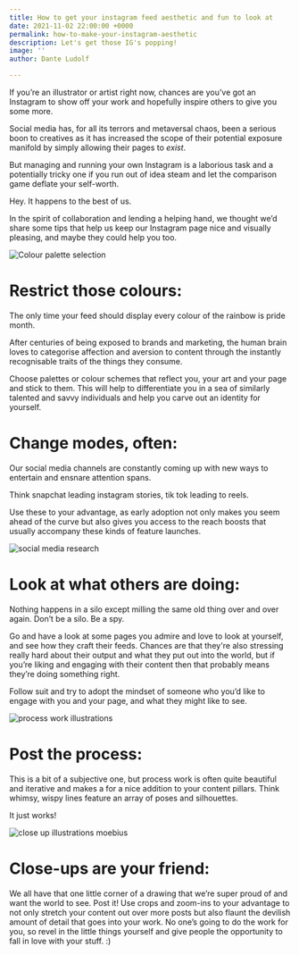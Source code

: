 ```yaml
---
title: How to get your instagram feed aesthetic and fun to look at
date: 2021-11-02 22:00:00 +0000
permalink: how-to-make-your-instagram-aesthetic
description: Let's get those IG's popping!
image: ''
author: Dante Ludolf

---
```

If you’re an illustrator or artist right now, chances are you’ve got an Instagram to show off your work and hopefully inspire others to give you some more.

Social media has, for all its terrors and metaversal chaos, been a serious boon to creatives as it has increased the scope of their potential exposure manifold by simply allowing their pages to _exist_.

But managing and running your own Instagram is a laborious task and a potentially tricky one if you run out of idea steam and let the comparison game deflate your self-worth.

Hey. It happens to the best of us.

In the spirit of collaboration and lending a helping hand, we thought we’d share some tips that help us keep our Instagram page nice and visually pleasing, and maybe they could help you too.

![Colour palette selection](https://imagedelivery.net/mdSbb1GKWP_xXxxsYl5evQ/1c629e97-089b-4827-a366-5e743da36700/optimised)

# Restrict those colours:

The only time your feed should display every colour of the rainbow is pride month.

After centuries of being exposed to brands and marketing, the human brain loves to categorise affection and aversion to content through the instantly recognisable traits of the things they consume.

Choose palettes or colour schemes that reflect you, your art and your page and stick to them. This will help to differentiate you in a sea of similarly talented and savvy individuals and help you carve out an identity for yourself.

# Change modes, often:

Our social media channels are constantly coming up with new ways to entertain and ensnare attention spans.

Think snapchat leading instagram stories, tik tok leading to reels.

Use these to your advantage, as early adoption not only makes you seem ahead of the curve but also gives you access to the reach boosts that usually accompany these kinds of feature launches.

![social media research](https://imagedelivery.net/mdSbb1GKWP_xXxxsYl5evQ/5a4e8520-102d-46a3-2e45-6367d395cb00/optimised)

# Look at what others are doing:

Nothing happens in a silo except milling the same old thing over and over again. Don’t be a silo. Be a spy.

Go and have a look at some pages you admire and love to look at yourself, and see how they craft their feeds. Chances are that they're also stressing really hard about their output and what they put out into the world, but if you’re liking and engaging with their content then that probably means they’re doing something right.

Follow suit and try to adopt the mindset of someone who you’d like to engage with you and your page, and what they might like to see.

![process work illustrations](https://imagedelivery.net/mdSbb1GKWP_xXxxsYl5evQ/4ae5f0eb-403c-42d5-c2fe-3a5a34884f00/optimised)

# Post the process:

This is a bit of a subjective one, but process work is often quite beautiful and iterative and makes a for a nice addition to your content pillars. Think whimsy, wispy lines feature an array of poses and silhouettes.

It just works!

![close up illustrations moebius](https://imagedelivery.net/mdSbb1GKWP_xXxxsYl5evQ/2b21d9a8-8b21-491e-b5c0-bcd6b1062000/optimised)

# Close-ups are your friend:

We all have that one little corner of a drawing that we’re super proud of and want the world to see. Post it! Use crops and zoom-ins to your advantage to not only stretch your content out over more posts but also flaunt the devilish amount of detail that goes into your work. No one’s going to do the work for you, so revel in the little things yourself and give people the opportunity to fall in love with your stuff. :)